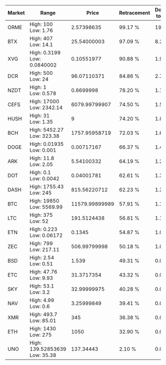 | Market | Range | Price| Retracement | Doubles to 50% |
| --- | --- | --- | --- | --- |
| ORME | High: 100<br />Low: 1.76 | 2.57398635 | 99.17 % | 19.77 |
| BTX | High: 407<br />Low: 14.1 | 25.54000003 | 97.09 % | 8.24 |
| XVG | High: 0.3199<br />Low: 0.0840002 | 0.10551977 | 90.88 % | 1.91 |
| DCR | High: 500<br />Low: 24 | 96.07110371 | 84.86 % | 2.73 |
| NZDT | High: 1<br />Low: 0.578 | 0.6699998 | 78.20 % | 1.18 |
| CEFS | High: 17000<br />Low: 2342.14 | 6079.99799907 | 74.50 % | 1.59 |
| HUSH | High: 31<br />Low: 1.35 | 9 | 74.20 % | 1.80 |
| BCH | High: 5452.27<br />Low: 323.38 | 1757.95958719 | 72.03 % | 1.64 |
| DOGE | High: 0.01935<br />Low: 0.001 | 0.00717167 | 66.37 % | 1.42 |
| ARK | High: 11.8<br />Low: 2.05 | 5.54100332 | 64.19 % | 1.25 |
| DOT | High: 0.1<br />Low: 0.0042 | 0.04001781 | 62.61 % | 1.30 |
| DASH | High: 1755.43<br />Low: 245 | 815.56220712 | 62.23 % | 1.23 |
| BTC | High: 19850<br />Low: 5569.99 | 11579.99899989 | 57.91 % | 1.10 |
| LTC | High: 375<br />Low: 52 | 191.5124438 | 56.81 % | 1.11 |
| ETN | High: 0.223<br />Low: 0.06172 | 0.1345 | 54.87 % | 1.06 |
| ZEC | High: 799<br />Low: 217.11 | 506.99799998 | 50.18 % | 1.00 |
| BSD | High: 2.54<br />Low: 0.51 | 1.539 | 49.31 % | 0.00 |
| ETC | High: 47.76<br />Low: 9.93 | 31.3717354 | 43.32 % | 0.00 |
| SKY | High: 53.1<br />Low: 3.2 | 32.99999975 | 40.28 % | 0.00 |
| NAV | High: 4.99<br />Low: 0.6 | 3.25999849 | 39.41 % | 0.00 |
| XMR | High: 493.7<br />Low: 85.01 | 345 | 36.38 % | 0.00 |
| ETH | High: 1430<br />Low: 275 | 1050 | 32.90 % | 0.00 |
| UNO | High: 139.52853639<br />Low: 35.38 | 137.34443 | 2.10 % | 0.00 |
